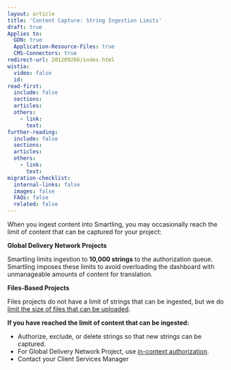 ```yaml
---
layout: article
title: 'Content Capture: String Ingestion Limits'
draft: true
Applies to:
  GDN: true
  Application-Resource-Files: true
  CMS-Connectors: true
redirect-url: 201209266/index.html
wistia:
  video: false
  id:
read-first:
  include: false
  sections:
  articles:
  others:
    - link:
      text:
further-reading:
  include: false
  sections:
  articles:
  others:
    - link:
      text:
migration-checklist:
  internal-links: false
  images: false
  FAQs: false
  related: false
---
```



When you ingest content into Smartling, you may occasionally reach the limit of content that can be captured for your project:

**Global Delivery Network Projects**

Smartling limits ingestion to **10,000 strings** to the authorization queue. Smartling imposes these limits to avoid overloading the dashboard with unmanageable amounts of content for translation.

**Files-Based Projects**

Files projects do not have a limit of strings that can be ingested, but we do [limit the size of files that can be uploaded](/hc/en-us/articles/201209266#Limits).

**If you have reached the limit of content that can be ingested:**

* Authorize, exclude, or delete strings so that new strings can be captured.
* For Global Delivery Network Project, use [in-context authorization](/hc/en-us/articles/202297526-Inline-Content-Authorization-).
* Contact your Client Services Manager